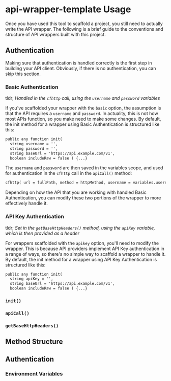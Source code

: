 # api-wrapper-template Usage

Once you have used this tool to scaffold a project, you still need to actually write the API wrapper. The following is a brief guide to the conventions and structure of API wrappers built with this project.

## Authentication

Making sure that authentication is handled correctly is the first step in building your API client. Obviously, if there is no authentication, you can skip this section.

### Basic Authentication

tldr; *Handled in the `cfhttp` call, using the `username` and `password` variables*

If you've scaffolded your wrapper with the `basic` option, the assumption is that the API requires a `username` and `password`. In actuality, this is not how most APIs function, so you make need to make some changes. By default, the init method for a wrapper using Basic Authentication is structured like this:

```cfc
public any function init(
  string username = '',
  string password = '',
  string baseUrl = 'https://api.example.com/v1',
  boolean includeRaw = false ) {...}
```

The `username` and `password` are then saved in the variables scope, and used for authentication in the `cfhttp` call in the `apiCall()` method:

```cfc
cfhttp( url = fullPath, method = httpMethod, username = variables.username, password = variables.password, result = 'result' ){...}
```

Depending on how the API that you are working with handled Basic Authentication, you can modify these two portions of the wrapper to more effectively handle it.

### API Key Authentication

tldr; *Set in the `getBaseHttpHeaders()` method, using the `apiKey` variable, which is then provided as a header*

For wrappers scaffolded with the `apikey` option, you'll need to modify the wrapper. This is because API providers implement API Key authentication in a range of ways, so there's no simple way to scaffold a wrapper to handle it. By default, the init method for a wrapper using API Key Authentication is structured like this:

```cfc
public any function init(
  string apiKey = '',
  string baseUrl = 'https://api.example.com/v1',
  boolean includeRaw = false ) {...}
```

### `init()`

### `apiCall()`

### `getBaseHttpHeaders()`

## Method Structure

## Authentication

### Environment Variables
